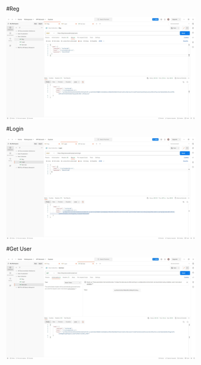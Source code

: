 #Reg

![Reg](https://github.com/i-buslay/js-4.4.9/blob/main/img/1.jpg)

#Login

![Login](https://github.com/i-buslay/js-4.4.9/blob/main/img/2.jpg)

#Get User

![Get User](https://github.com/i-buslay/js-4.4.9/blob/main/img/3.jpg)
